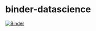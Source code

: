 # binder-datascience

[![Binder](https://mybinder.org/badge_logo.svg)](https://mybinder.org/v2/gh/MKdent/binder-datascience/master)
